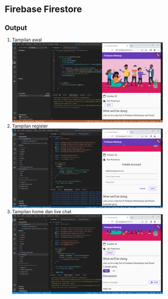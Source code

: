 # Firebase Firestore

## Output
1. Tampilan awal ![screenshhot firebase_firestore](images/output_1.png)
2. Tampilan register ![screenshhot firebase_firestore](images/register.png)
3. Tampilan home dan live chat ![screenshhot firebase_firestore](images/output_final.png)